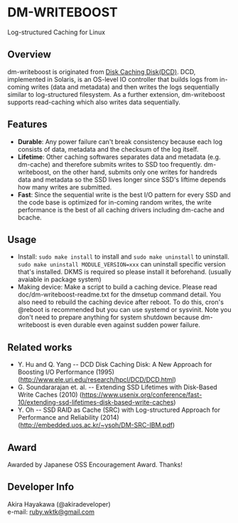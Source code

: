 # DM-WRITEBOOST
Log-structured Caching for Linux

## Overview
dm-writeboost is originated from [Disk Caching Disk(DCD)](http://www.ele.uri.edu/research/hpcl/DCD/DCD.html).
DCD, implemented in Solaris, is an OS-level IO controller that builds logs from in-coming writes
(data and metadata) and then writes the logs sequentially similar to log-structured filesystem.
As a further extension, dm-writeboost supports read-caching which also writes data sequentially.

## Features
* **Durable**: Any power failure can't break consistency because each log consists of data, metadata and
  the checksum of the log itself.  
* **Lifetime**: Other caching softwares separates data and metadata (e.g. dm-cache) and therefore submits writes
  to SSD too frequently. dm-writeboost, on the other hand, submits only one writes for handreds data and metadata
  so the SSD lives longer since SSD's liftime depends how many writes are submitted.  
* **Fast**: Since the sequential write is the best I/O pattern for every SSD and the code base is optimized for
  in-coming random writes, the write performance is the best of all caching drivers including dm-cache and
  bcache.  

## Usage
- Install: `sudo make install` to install and `sudo make uninstall` to uninstall.
  `sudo make uninstall MODULE_VERSION=xxx` can uninstall specific version that's installed.
  DKMS is required so please install it beforehand. (usually avaiable in package system)
- Making device: Make a script to build a caching device. Please read doc/dm-writeboost-readme.txt for
  the dmsetup command detail.
  You also need to rebuild the caching device after reboot. To do this, cron's @reboot
  is recommended but you can use systemd or sysvinit. Note you don't need to prepare anything
  for system shutdown because dm-writeboost is even durable even against sudden power failure.

## Related works
* Y. Hu and Q. Yang -- DCD Disk Caching Disk: A New Approach for Boosting I/O Performance (1995)
  (http://www.ele.uri.edu/research/hpcl/DCD/DCD.html)  
* G. Soundararajan et. al. -- Extending SSD Lifetimes with Disk-Based Write Caches (2010)
  (https://www.usenix.org/conference/fast-10/extending-ssd-lifetimes-disk-based-write-caches)  
* Y. Oh -- SSD RAID as Cache (SRC) with Log-structured Approach for Performance and Reliability (2014)
  (http://embedded.uos.ac.kr/~ysoh/DM-SRC-IBM.pdf)

## Award
Awarded by Japanese OSS Encouragement Award. Thanks!

## Developer Info
Akira Hayakawa (@akiradeveloper)  
e-mail: ruby.wktk@gmail.com
